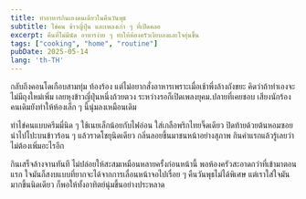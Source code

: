 ```yaml
---
title: ทำอาหารกินเองคนเดียวในคืนวันพุธ
subtitle: ไข่คน ข้าวญี่ปุ่น และเพลงเก่า ๆ ที่เปิดคลอ
excerpt: คืนที่ไม่มีนัด อาหารง่าย ๆ ทำให้ห้องครัวเงียบลงและใจอุ่นขึ้น
tags: ["cooking", "home", "routine"]
pubDate: 2025-05-14
lang: 'th-TH'
---
```


กลับถึงคอนโดเกือบสามทุ่ม ท้องร้อง แต่ไม่อยากสั่งอาหารเพราะเมื่อเช้าพึ่งล้างถังขยะ คิดว่าถ้าทำเองจะไม่มีถุงใหม่เพิ่ม เลยหุงข้าวญี่ปุ่นหนึ่งถ้วยตวง ระหว่างรอก็เปิดเพลงยุคม.ปลายที่เคยชอบ เสียงนักร้องคนเดิมยังทำให้ห้องเล็ก ๆ นี้นุ่มลงเหมือนเดิม

ทำไข่คนแบบครีมมี่นิด ๆ ใช้เนยเล็กน้อยกับไฟอ่อน ใส่เกลือพริกไทยจิ๊ดเดียว ปิดท้ายด้วยต้นหอมซอย นำไปโปะบนข้าวร้อน ๆ แล้วราดโชยุนิดเดียว กลิ่นลอยขึ้นมาชนหน้าอย่างสุภาพ กินคำแรกแล้วรู้เลยว่าไม่ต้องเพิ่มอะไรอีก

กินเสร็จล้างจานทันที ไม่ปล่อยให้สะสมเหมือนหลายครั้งก่อนหน้านี้ พอห้องครัวสะอาดกว่าที่เข้ามาตอนแรก ใจมันก็สงบแบบที่ยากจะได้จากการเลื่อนหน้าจอไปเรื่อย ๆ คืนวันพุธไม่ได้พิเศษ แต่เราใส่ใจมันมากขึ้นนิดเดียว ก็พอให้ทั้งอาทิตย์นุ่มขึ้นอย่างประหลาด


